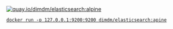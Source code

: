 [![quay.io/dimdm/elasticsearch:alpine](https://quay.io/repository/dimdm/elasticsearch/status "quay.io/dimdm/elasticsearch:alpine")](https://quay.io/repository/dimdm/elasticsearch)

[`docker run -p 127.0.0.1:9200:9200 dimdm/elasticsearch:apine`](https://hub.docker.com/r/dimdm/elasticsearch/)
